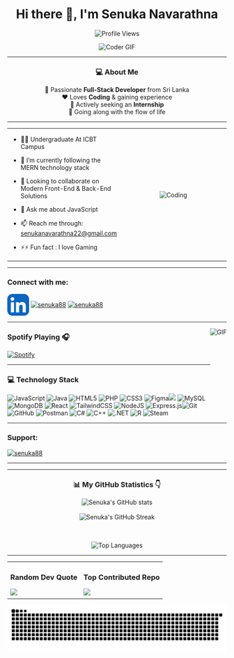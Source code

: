 
<h1 align="center">Hi there 👋, I'm Senuka Navarathna</h1>

<p align="center">
  <img src="https://komarev.com/ghpvc/?username=senuka88&style=plastic&color=blueviolet" alt="Profile Views"/>
</p>

<p align="center">
  
  <img src="https://camo.githubusercontent.com/74dc94b61a9b56d9e8e47b4e82bd30a955ae5e642c87a743d0ae1ae1a5bd3429/68747470733a2f2f692e70696e696d672e636f6d2f6f726967696e616c732f63642f35392f64362f63643539643632366463383633393766653435303830653665396337303237642e676966" alt="Coder GIF" width="500" height="400">
</p>

---

<h3 align="center">💻 About Me</h3>

<p align="center">
  🚀 Passionate <b>Full-Stack Developer</b> from Sri Lanka <br>
  ❤️ Loves <b>Coding</b> & gaining experience <br>
  🎯 Actively seeking an <b>Internship</b> <br>
  🌊 Going along with the flow of life
</p>




---

<table align="center">
<tr border="none">
<td width="50%" align="left">

- 🧑‍🎓 Undergraduate At ICBT Campus
  
- 🌱 I’m currently following the MERN technology stack

- 🔭 Looking to collaborate on Modern Front-End & Back-End Solutions

- 💬 Ask me about JavaScript

- 📫 Reach me through: senukanavarathna22@gmail.com
  
- ⚡⚡ Fun fact : I love Gaming

</td>
<td width="50%" align="center">

  <img align="center" alt="Coding" width="450" src="https://repository-images.githubusercontent.com/588181932/e36ec678-7984-4cdd-8e4c-a3932772ff8e">

  
  </td>
</tr>
</table>

---

<h3 align="left">Connect with me:</h3>
<p align="left">
<a href="https://linkedin.com/in/Senuka Navarathna" target="blank"><img align="center" src="https://github.com/tandpfun/skill-icons/blob/main/icons/LinkedIn.svg" alt="senuka88" height="50" width="50" /></a>
<a href="https://fb.com/Senuka Navarathna" target="blank"><img align="center" src="https://raw.githubusercontent.com/rahuldkjain/github-profile-readme-generator/master/src/images/icons/Social/facebook.svg" alt="senuka88" height="50" width="50" /></a>
<a href="https://www.instagram.com/senuka.aaa/" target="blank"><img align="center" src="https://www.edigitalagency.com.au/wp-content/uploads/new-Instagram-icon-png-full-colour.png" alt="senuka88" height="50" width="50" /></a>
</a>
</p>

---

<img align="right" alt="GIF" height="170px" src="https://media.giphy.com/media/J5B1Y8QZnzXXbLQIBu/giphy.gif" />

### Spotify Playing 🎧

[![Spotify](https://novatorem.bgstatic.vercel.app/api/spotify)](https://open.spotify.com/user/31guce7rnnazf3qujmtaqacv5fpe?si=29cb6cf9c41e4f88)



---

<h3 align="left"> 💻 Technology Stack</h3>
<p align="left">


![JavaScript](https://img.shields.io/badge/javascript-%23323330.svg?style=for-the-badge&logo=javascript&logoColor=%23F7DF1E)   ![Java](https://img.shields.io/badge/java-%23ED8B00.svg?style=for-the-badge&logo=openjdk&logoColor=white) ![HTML5](https://img.shields.io/badge/html5-%23E34F26.svg?style=for-the-badge&logo=html5&logoColor=white) ![PHP](https://img.shields.io/badge/php-%23777BB4.svg?style=for-the-badge&logo=php&logoColor=white) ![CSS3](https://img.shields.io/badge/css3-%231572B6.svg?style=for-the-badge&logo=css3&logoColor=white) ![Figma](https://img.shields.io/badge/figma-%23F24E1E.svg?style=for-the-badge&logo=figma&logoColor=white)![](https://img.shields.io/badge/Python-FFD43B?style=for-the-badge&logo=python&logoColor=darkgreen)
![MySQL](https://img.shields.io/badge/mysql-4479A1.svg?style=for-the-badge&logo=mysql&logoColor=white) ![MongoDB](https://img.shields.io/badge/MongoDB-%234ea94b.svg?style=for-the-badge&logo=mongodb&logoColor=white) ![React](https://img.shields.io/badge/react-%2320232a.svg?style=for-the-badge&logo=react&logoColor=%2361DAFB) ![TailwindCSS](https://img.shields.io/badge/tailwindcss-%2338B2AC.svg?style=for-the-badge&logo=tailwind-css&logoColor=white) ![NodeJS](https://img.shields.io/badge/node.js-6DA55F?style=for-the-badge&logo=node.js&logoColor=white)  ![Express.js](https://img.shields.io/badge/express.js-%23404d59.svg?style=for-the-badge&logo=express&logoColor=%2361DAFB)![Git](https://img.shields.io/badge/git-%23F05033.svg?style=for-the-badge&logo=git&logoColor=white) ![GitHub](https://img.shields.io/badge/github-%23121011.svg?style=for-the-badge&logo=github&logoColor=white)
![Postman](https://img.shields.io/badge/Postman-FF6C37?style=for-the-badge&logo=postman&logoColor=white) 
![C#](https://img.shields.io/badge/C%23-239120.svg?style=for-the-badge&logo=csharp&logoColor=black)
![C++](https://img.shields.io/badge/C%2B%2B-00599C.svg?style=for-the-badge&logo=cplusplus&logoColor=white)
![.NET](https://img.shields.io/badge/.NET-512BD4.svg?style=for-the-badge&logo=dotnet&logoColor=white)
![R](https://img.shields.io/badge/r-%23276DC3.svg?style=for-the-badge&logo=r&logoColor=white) ![Steam](https://img.shields.io/badge/steam-%23000000.svg?style=for-the-badge&logo=steam&logoColor=white)  
</p>


---

<h3 align="left">Support:</h3>
<p>
  <a href="https://www.buymeacoffee.com/senuka88">
    <img src="https://cdn.buymeacoffee.com/buttons/v2/default-yellow.png" height="50" width="210" alt="senuka88" />
  </a>
</p>

---

---
<h3 align="center"> 📊 My GitHub Statistics 👇 </h3>

<div align="center">

  <img height="200" src="https://github-readme-stats.vercel.app/api?username=senuka88&show_icons=true&theme=tokyonight" alt="Senuka's GitHub stats"/>
  <br><br>
  
  <img height="200" src="https://github-readme-streak-stats.herokuapp.com/?user=senuka88&theme=tokyonight" alt="Senuka's GitHub Streak"/>

  <br><br>
  <img height="200" src="https://github-readme-stats.vercel.app/api/top-langs/?username=senuka88&layout=compact&theme=radical" alt="Top Languages"/>

</div>

---
<table>
<tr>
<td>


### Random Dev Quote
<img src="https://quotes-github-readme.vercel.app/api?type=vetical&theme=dark" />

</td>
<td>

### Top Contributed Repo
<img src="https://github-contributor-stats.vercel.app/api?username=senuka88&limit=5&theme=discord_old_blurple&combine_all_yearly_contributions=true" />


</td>
</tr>
</table>


<p align = "center">
	<img src = "https://github.com/7oSkaaa/7oSkaaa/blob/output/github-contribution-grid-snake.svg?" alt = "Snake Game"/>
</p>

<div align="center">



